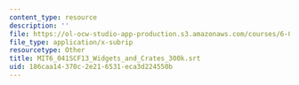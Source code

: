 ```yaml
---
content_type: resource
description: ''
file: https://ol-ocw-studio-app-production.s3.amazonaws.com/courses/6-041sc-probabilistic-systems-analysis-and-applied-probability-fall-2013/186caa14370c2e216531eca3d224550b_MIT6_041SCF13_Widgets_and_Crates_300k.srt
file_type: application/x-subrip
resourcetype: Other
title: MIT6_041SCF13_Widgets_and_Crates_300k.srt
uid: 186caa14-370c-2e21-6531-eca3d224550b
---
```


